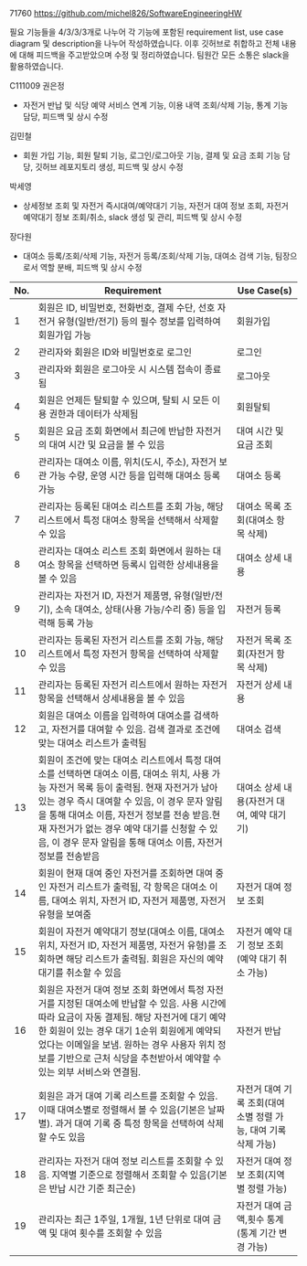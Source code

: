 71760
https://github.com/michel826/SoftwareEngineeringHW

필요 기능들을 4/3/3/3개로 나누어 각 기능에 포함된 requirement list, use case diagram 및 description을 나누어 작성하였습니다. 이후 깃허브로 취합하고 전체 내용에 대해 피드백을 주고받았으며 수정 및 정리하였습니다. 팀원간 모든 소통은 slack을 활용하였습니다.

C111009 권은정
 - 자전거 반납 및 식당 예약 서비스 연계 기능, 이용 내역 조회/삭제 기능, 통계 기능 담당, 피드백 및 상시 수정

김민철
 - 회원 가입 기능, 회원 탈퇴 기능, 로그인/로그아웃 기능, 결제 및 요금 조회 기능 담당, 깃허브 레포지토리 생성, 피드백 및 상시 수정

박세영
 -  상세정보 조회 및 자전거 즉시대여/예약대기 기능, 자전거 대여 정보 조회, 자전거 예약대기 정보 조회/취소, slack 생성 및 관리, 피드백 및 상시 수정

장다원
 -  대여소 등록/조회/삭제 기능, 자전거 등록/조회/삭제 기능, 대여소 검색 기능, 팀장으로서 역할 분배, 피드백 및 상시 수정


| No.| Requirement                                                                                               | Use Case(s) |
|----|-----------------------------------------------------------------------------------------------------------|-------------|
| 1  | 회원은 ID, 비밀번호, 전화번호, 결제 수단, 선호 자전거 유형(일반/전기) 등의 필수 정보를 입력하여 회원가입 가능 |      회원가입       |
| 2  | 관리자와 회원은 ID와 비밀번호로 로그인                                                        |      로그인       |
| 3  | 관리자와 회원은 로그아웃 시 시스템 접속이 종료됨                                              |      로그아웃       |
| 4  | 회원은 언제든 탈퇴할 수 있으며, 탈퇴 시 모든 이용 권한과 데이터가 삭제됨                               |      회원탈퇴       |
| 5  | 회원은 요금 조회 화면에서 최근에 반납한 자전거의 대여 시간 및 요금을 볼 수 있음                                             |      대여 시간 및 요금 조회       |
| 6  | 관리자는 대여소 이름, 위치(도시, 주소), 자전거 보관 가능 수량, 운영 시간 등을 입력해 대여소 등록 가능  |      대여소 등록       |
| 7  | 관리자는 등록된 대여소 리스트를 조회 가능, 해당 리스트에서 특정 대여소 항목을 선택해서 삭제할 수 있음    |   대여소 목록 조회(대여소 항목 삭제) |
| 8  | 관리자는 대여소 리스트 조회 화면에서 원하는 대여소 항목을 선택하면 등록시 입력한 상세내용을 볼 수 있음 |      대여소 상세 내용       |
| 9 | 관리자는 자전거 ID, 자전거 제품명, 유형(일반/전기), 소속 대여소, 상태(사용 가능/수리 중) 등을 입력해 등록 가능 |      자전거 등록       |
| 10 | 관리자는 등록된 자전거 리스트를 조회 가능, 해당 리스트에서 특정 자전거 항목을 선택하여 삭제할 수 있음  |    자전거 목록 조회(자전거 항목 삭제)      |
| 11 | 관리자는 등록된 자전거 리스트에서 원하는 자전거 항목을 선택해서 상세내용을 볼 수 있음                           |      자전거 상세 내용      |
| 12 | 회원은 대여소 이름을 입력하여 대여소를 검색하고, 자전거를 대여할 수 있음. 검색 결과로 조건에 맞는 대여소 리스트가 출력됨  |      대여소 검색       |
| 13 | 회원이 조건에 맞는 대여소 리스트에서 특정 대여소를 선택하면 대여소 이름, 대여소 위치, 사용 가능 자전거 목록 등이 출력됨. 현재 자전거가 남아 있는 경우 즉시 대여할 수 있음, 이 경우 문자 알림을 통해 대여소 이름, 자전거 정보를 전송 받음.현재 자전거가 없는 경우 예약 대기를 신청할 수 있음, 이 경우 문자 알림을 통해 대여소 이름, 자전거 정보를 전송받음         |  대여소 상세 내용(자전거 대여, 예약 대기기)       |
| 14 | 회원이 현재 대여 중인 자전거를 조회하면 대여 중인 자전거 리스트가 출력됨, 각 항목은 대여소 이름, 대여소 위치, 자전거 ID, 자전거 제품명, 자전거 유형을 보여줌 | 자전거 대여 정보 조회            |
| 15 | 회원이 자전거 예약대기 정보(대여소 이름, 대여소 위치, 자전거 ID, 자전거 제품명, 자전거 유형)를 조회하면 해당 리스트가 출력됨. 회원은 자신의 예약 대기를 취소할 수 있음  | 자전거 예약 대기 정보 조회(예약 대기 취소 가능)            |
| 16 | 회원은 자전거 대여 정보 조회 화면에서 특정 자전거를 지정된 대여소에 반납할 수 있음. 사용 시간에 따라 요금이 자동 결제됨. 해당 자전거에 대기 예약한 회원이 있는 경우 대기 1순위 회원에게 예약되었다는 이메일을 보냄. 원하는 경우 사용자 위치 정보를 기반으로 근처 식당을 추천받아서 예약할 수 있는 외부 서비스와 연결됨.                  |       자전거 반납     |
| 17 | 회원은 과거 대여 기록 리스트를 조회할 수 있음. 이때 대여소별로 정렬해서 볼 수 있음(기본은 날짜별). 과거 대여 기록 중 특정 항목을 선택하여 삭제할 수도 있음                                                        |     자전거 대여 기록 조회(대여소별 정렬 가능, 대여 기록 삭제 가능)        |
| 18 | 관리자는 자전거 대여 정보 리스트를 조회할 수 있음. 지역별 기준으로 정렬해서 조회할 수 있음(기본은 반납 시간 기준 최근순)                                                   |     자전거 대여 정보 조회(지역별 정렬 가능)    |
| 19 | 관리자는 최근 1주일, 1개월, 1년 단위로 대여 금액 및 대여 횟수를 조회할 수 있음                       |        자전거 대여 금액,횟수 통계 (통계 기간 변경 가능)     |

